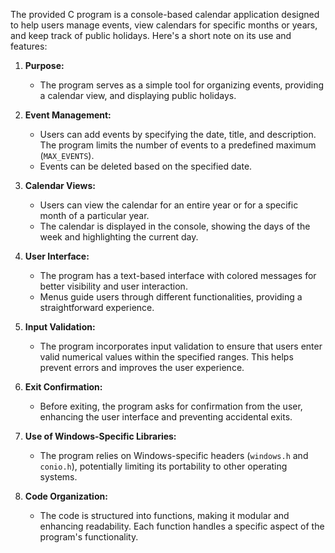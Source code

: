 The provided C program is a console-based calendar application designed to help users manage events, view calendars for specific months or years, and keep track of public holidays. Here's a short note on its use and features:

1. **Purpose:**
   - The program serves as a simple tool for organizing events, providing a calendar view, and displaying public holidays.

2. **Event Management:**
   - Users can add events by specifying the date, title, and description. The program limits the number of events to a predefined maximum (`MAX_EVENTS`).
   - Events can be deleted based on the specified date.

3. **Calendar Views:**
   - Users can view the calendar for an entire year or for a specific month of a particular year.
   - The calendar is displayed in the console, showing the days of the week and highlighting the current day.

4. **User Interface:**
   - The program has a text-based interface with colored messages for better visibility and user interaction.
   - Menus guide users through different functionalities, providing a straightforward experience.

5. **Input Validation:**
   - The program incorporates input validation to ensure that users enter valid numerical values within the specified ranges. This helps prevent errors and improves the user experience.

6. **Exit Confirmation:**
   - Before exiting, the program asks for confirmation from the user, enhancing the user interface and preventing accidental exits.

7. **Use of Windows-Specific Libraries:**
   - The program relies on Windows-specific headers (`windows.h` and `conio.h`), potentially limiting its portability to other operating systems.

8. **Code Organization:**
   - The code is structured into functions, making it modular and enhancing readability. Each function handles a specific aspect of the program's functionality.
